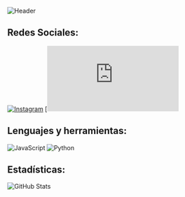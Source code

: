 ![Header](https://github.com/user-attachments/assets/1569ebfd-f872-4de6-a12f-fc78e3b5f69e)

## Redes Sociales:
[![Instagram](https://img.shields.io/badge/Instagram-ff69b4?style=flat&logo=instagram&logoColor=white)](https://www.instagram.com/Emerson_llb?fbclid=IwY2xjawFNNqFleHRuA2FlbQIxMAABHY5-Zx9j1HHLYfGLJqGK0Er20u0v8zDqiJDFe8LZeMKz8G8rm0P5f6TQ9g_aem_hz7HdFI_6lOjp2fANJKWow)
[![Facebook](https://www.facebook.com/profile.php?id=100063793224758) <!-- Asegúrate de reemplazar el enlace con tu perfil de Facebook si es necesario -->

## Lenguajes y herramientas:
![JavaScript](https://img.shields.io/badge/JavaScript-yellow)
![Python](https://img.shields.io/badge/Python-blue)

## Estadísticas:
![GitHub Stats](https://github-readme-stats.vercel.app/api?username=pakasz28&show_icons=true)
